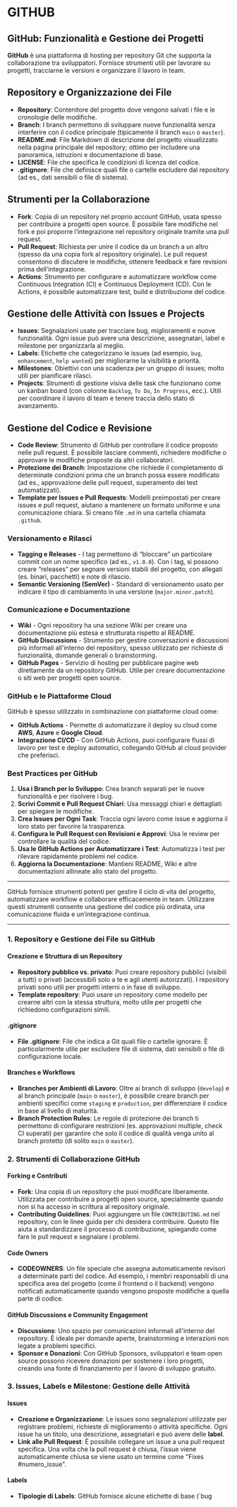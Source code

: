 
# GITHUB

## GitHub: Funzionalità e Gestione dei Progetti

**GitHub** è una piattaforma di hosting per repository Git che supporta la collaborazione tra sviluppatori. Fornisce strumenti utili per lavorare su progetti, tracciarne le versioni e organizzare il lavoro in team.

## Repository e Organizzazione dei File

- **Repository**: Contenitore del progetto dove vengono salvati i file e le cronologie delle modifiche.
- **Branch**: I branch permettono di sviluppare nuove funzionalità senza interferire con il codice principale (tipicamente il branch `main` o `master`).
- **README.md**: File Markdown di descrizione del progetto visualizzato nella pagina principale del repository; ottimo per includere una panoramica, istruzioni e documentazione di base.
- **LICENSE**: File che specifica le condizioni di licenza del codice.
- **.gitignore**: File che definisce quali file o cartelle escludere dal repository (ad es., dati sensibili o file di sistema).

## Strumenti per la Collaborazione

- **Fork**: Copia di un repository nel proprio account GitHub, usata spesso per contribuire a progetti open source. È possibile fare modifiche nel fork e poi proporre l’integrazione nel repository originale tramite una pull request.
- **Pull Request**: Richiesta per unire il codice da un branch a un altro (spesso da una copia fork al repository originale). Le pull request consentono di discutere le modifiche, ottenere feedback e fare revisioni prima dell’integrazione.
- **Actions**: Strumento per configurare e automatizzare workflow come Continuous Integration (CI) e Continuous Deployment (CD). Con le Actions, è possibile automatizzare test, build e distribuzione del codice.

## Gestione delle Attività con Issues e Projects

- **Issues**: Segnalazioni usate per tracciare bug, miglioramenti e nuove funzionalità. Ogni issue può avere una descrizione, assegnatari, label e milestone per organizzarla al meglio.
- **Labels**: Etichette che categorizzano le issues (ad esempio, `bug`, `enhancement`, `help wanted`) per migliorarne la visibilità e priorità.
- **Milestones**: Obiettivi con una scadenza per un gruppo di issues; molto utili per pianificare rilasci.
- **Projects**: Strumenti di gestione visiva delle task che funzionano come un kanban board (con colonne `Backlog`, `To Do`, `In Progress`, ecc.). Utili per coordinare il lavoro di team e tenere traccia dello stato di avanzamento.

## Gestione del Codice e Revisione

- **Code Review**: Strumento di GitHub per controllare il codice proposto nelle pull request. È possibile lasciare commenti, richiedere modifiche o approvare le modifiche proposte da altri collaboratori.
- **Protezione dei Branch**: Impostazione che richiede il completamento di determinate condizioni prima che un branch possa essere modificato (ad es., approvazione delle pull request, superamento dei test automatizzati).
- **Template per Issues e Pull Requests**: Modelli preimpostati per creare issues e pull request, aiutano a mantenere un formato uniforme e una comunicazione chiara. Si creano file `.md` in una cartella chiamata `.github`.

### Versionamento e Rilasci

- **Tagging e Releases** - I tag permettono di “bloccare” un particolare commit con un nome specifico (ad es., `v1.0.0`). Con i tag, si possono creare “releases” per segnare versioni stabili del progetto, con allegati (es. binari, pacchetti) e note di rilascio.
- **Semantic Versioning (SemVer)** - Standard di versionamento usato per indicare il tipo di cambiamento in una versione (`major.minor.patch`).

### Comunicazione e Documentazione

- **Wiki** - Ogni repository ha una sezione Wiki per creare una documentazione più estesa e strutturata rispetto al README.
- **GitHub Discussions** - Strumento per gestire conversazioni e discussioni più informali all'interno del repository, spesso utilizzato per richieste di funzionalità, domande generali o brainstorming.
- **GitHub Pages** - Servizio di hosting per pubblicare pagine web direttamente da un repository GitHub. Utile per creare documentazione o siti web per progetti open source.

### GitHub e le Piattaforme Cloud

GitHub è spesso utilizzato in combinazione con piattaforme cloud come:

- **GitHub Actions** - Permette di automatizzare il deploy su cloud come **AWS**, **Azure** e **Google Cloud**.
- **Integrazione CI/CD** - Con GitHub Actions, puoi configurare flussi di lavoro per test e deploy automatici, collegando GitHub al cloud provider che preferisci.

### Best Practices per GitHub

1. **Usa i Branch per lo Sviluppo**: Crea branch separati per le nuove funzionalità e per risolvere i bug.
2. **Scrivi Commit e Pull Request Chiari**: Usa messaggi chiari e dettagliati per spiegare le modifiche.
3. **Crea Issues per Ogni Task**: Traccia ogni lavoro come issue e aggiorna il loro stato per favorire la trasparenza.
4. **Configura le Pull Request con Revisioni e Approvi**: Usa le review per controllare la qualità del codice.
5. **Usa le GitHub Actions per Automatizzare i Test**: Automatizza i test per rilevare rapidamente problemi nel codice.
6. **Aggiorna la Documentazione**: Mantieni README, Wiki e altre documentazioni allineate allo stato del progetto.

---

GitHub fornisce strumenti potenti per gestire il ciclo di vita del progetto, automatizzare workflow e collaborare efficacemente in team. Utilizzare questi strumenti consente una gestione del codice più ordinata, una comunicazione fluida e un’integrazione continua.

---

### 1. Repository e Gestione dei File su GitHub

#### Creazione e Struttura di un Repository

- **Repository pubblico vs. privato**: Puoi creare repository pubblici (visibili a tutti) o privati (accessibili solo a te e agli utenti autorizzati). I repository privati sono utili per progetti interni o in fase di sviluppo.
- **Template repository**: Puoi usare un repository come modello per crearne altri con la stessa struttura, molto utile per progetti che richiedono configurazioni simili.

#### .gitignore

- **File .gitignore**: File che indica a Git quali file o cartelle ignorare. È particolarmente utile per escludere file di sistema, dati sensibili o file di configurazione locale.

#### Branches e Workflows

- **Branches per Ambienti di Lavoro**: Oltre ai branch di sviluppo (`develop`) e al branch principale (`main` o `master`), è possibile creare branch per ambienti specifici come `staging` e `production`, per differenziare il codice in base al livello di maturità.
- **Branch Protection Rules**: Le regole di protezione dei branch ti permettono di configurare restrizioni (es. approvazioni multiple, check CI superati) per garantire che solo il codice di qualità venga unito al branch protetto (di solito `main` o `master`).

### 2. Strumenti di Collaborazione GitHub

#### Forking e Contributi

- **Fork**: Una copia di un repository che puoi modificare liberamente. Utilizzata per contribuire a progetti open source, specialmente quando non si ha accesso in scrittura al repository originale.
- **Contributing Guidelines**: Puoi aggiungere un file `CONTRIBUTING.md` nel repository, con le linee guida per chi desidera contribuire. Questo file aiuta a standardizzare il processo di contribuzione, spiegando come fare le pull request e segnalare i problemi.

#### Code Owners

- **CODEOWNERS**: Un file speciale che assegna automaticamente revisori a determinate parti del codice. Ad esempio, i membri responsabili di una specifica area del progetto (come il frontend o il backend) vengono notificati automaticamente quando vengono proposte modifiche a quella parte di codice.

#### GitHub Discussions e Community Engagement

- **Discussions**: Uno spazio per comunicazioni informali all'interno del repository. È ideale per domande aperte, brainstorming e interazioni non legate a problemi specifici.
- **Sponsor e Donazioni**: Con GitHub Sponsors, sviluppatori e team open source possono ricevere donazioni per sostenere i loro progetti, creando una fonte di finanziamento per il lavoro di sviluppo gratuito.

### 3. Issues, Labels e Milestone: Gestione delle Attività

#### Issues

- **Creazione e Organizzazione**: Le issues sono segnalazioni utilizzate per registrare problemi, richieste di miglioramento o attività specifiche. Ogni issue ha un titolo, una descrizione, assegnatari e può avere delle **label**.
- **Link alle Pull Request**: È possibile collegare un issue a una pull request specifica. Una volta che la pull request è chiusa, l’issue viene automaticamente chiusa se viene usato un termine come "Fixes #numero_issue".

#### Labels

- **Tipologie di Labels**: GitHub fornisce alcune etichette di base (`bug
